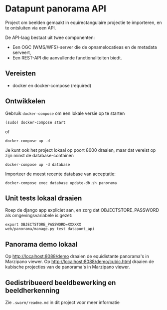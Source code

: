 Datapunt panorama API
======================

Project om beelden gemaakt in equirectangulaire projectie te importeren, en te ontsluiten via een API.

De API-laag bestaat uit twee componenten:

* Een OGC (WMS/WFS)-server die de opnamelocatieas en de metadata serveert,
* Een REST-API die aanvullende functionaliteiten biedt.


Vereisten
---------

* docker en docker-compose (required)


Ontwikkelen
-----------

Gebruik `docker-compose` om een lokale versie op te starten

	(sudo) docker-compose start

of

	docker-compose up -d
	
Je kunt ook het project lokaal op poort 8000 draaien, maar dat vereist op zijn minst de database-container:

	docker-compose up -d database
	
Importeer de meest recente database van acceptatie:

	docker-compose exec database update-db.sh panorama
	
Unit tests lokaal draaien
-------------------------

Roep de django app expliciet aan, en zorg dat OBJECTSTORE_PASSWORD als omgevingsvariabele is gezet:

	export OBJECTSTORE_PASSWORD=XXXXXX
    web/panorama/manage.py test datapunt_api

Panorama demo lokaal
--------------------

Op [http://localhost:8088/demo](http://localhost:8088/demo) draaien de equidistante panorama's in Marzipano viewer.
Op [http://localhost:8088/demo/cubic.html](http://localhost:8088/demo/cubic.html) draaien de kubische projecties van de panorama's in Marzipano viewer.

Gedistribueerd beeldbewerking en beeldherkenning
------------------------------------------------

Zie `.swarm/readme.md` in dit project voor meer informatie 